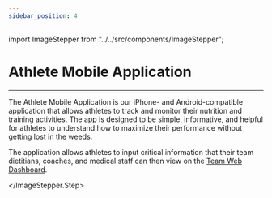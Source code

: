 ```yaml
---
sidebar_position: 4
---
```


import ImageStepper from "../../src/components/ImageStepper";

# Athlete Mobile Application

---

The Athlete Mobile Application is our iPhone- and Android-compatible application that
allows athletes to track and monitor their nutrition and training activities. The app is designed to
be simple, informative, and helpful for athletes to understand how to maximize their performance
without getting lost in the weeds.

The application allows athletes to input critical information that their team dietitians, coaches, and
medical staff can then view on the [Team Web Dashboard][dashboard].

<ImageStepper>
  <ImageStepper.Step
    title="View"
    imgSrc="/img/docs/mobile/getting-started/homepage.jpg"
    imgCaption="View of athlete homepage"
  >

  </ImageStepper.Step>
</ImageStepper>


[beta]: https://en.wikipedia.org/wiki/Software_release_life_cycle#Beta
[contact]: /docs#feedback--assistance
[dashboard]: /docs/dashboard
